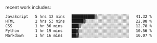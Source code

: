 
<!--<img width="1415" height="100" alt="blu" src="https://github.com/rdsilva01/rdsilva01/assets/101207588/deb060e5-d035-4f09-b511-e3f50605b207">-->

<!-- \> Enthusiastic about developing and building solutions <br>
\> Computer Science and Engineering @ UBI -->

<!-- <a href="https://www.rodrigosilva.live/">personal website</a> 🏁 -->

<!-- ![](https://komarev.com/ghpvc/?username=rdsilva01) -->

recent work includes:
<!--START_SECTION:waka-->

```txt
JavaScript   5 hrs 12 mins   ██████████▒░░░░░░░░░░░░░░   41.32 %
HTML         2 hrs 53 mins   █████▓░░░░░░░░░░░░░░░░░░░   22.88 %
CSS          1 hr 36 mins    ███▒░░░░░░░░░░░░░░░░░░░░░   12.78 %
Python       1 hr 19 mins    ██▓░░░░░░░░░░░░░░░░░░░░░░   10.56 %
Markdown     1 hr 16 mins    ██▓░░░░░░░░░░░░░░░░░░░░░░   10.07 %
```

<!--END_SECTION:waka-->

